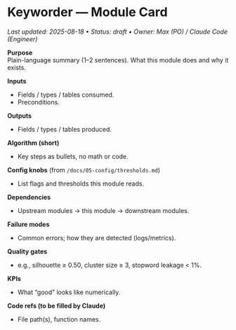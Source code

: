 # Keyworder — Module Card
_Last updated: 2025-08-18 • Status: draft • Owner: Max (PO) / Claude Code (Engineer)_

**Purpose**  
Plain-language summary (1–2 sentences). What this module does and why it exists.

**Inputs**  
- Fields / types / tables consumed.
- Preconditions.

**Outputs**  
- Fields / types / tables produced.

**Algorithm (short)**  
- Key steps as bullets, no math or code.

**Config knobs** (from `/docs/05-config/thresholds.md`)  
- List flags and thresholds this module reads.

**Dependencies**  
- Upstream modules → this module → downstream modules.

**Failure modes**  
- Common errors; how they are detected (logs/metrics).

**Quality gates**  
- e.g., silhouette ≥ 0.50, cluster size ≥ 3, stopword leakage < 1%.

**KPIs**  
- What “good” looks like numerically.

**Code refs (to be filled by Claude)**  
- File path(s), function names.
